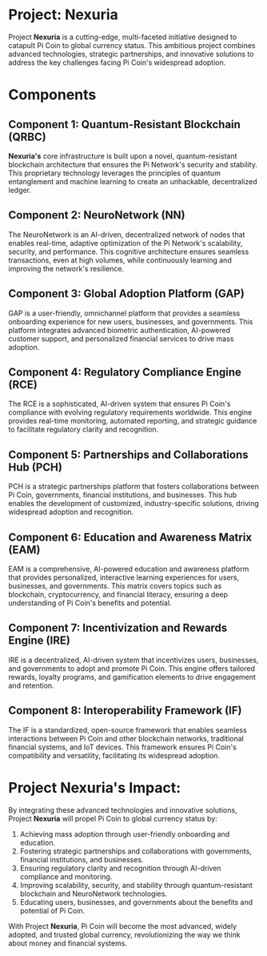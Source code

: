 # Project: Nexuria

Project **Nexuria** is a cutting-edge, multi-faceted initiative designed to catapult Pi Coin to global currency status. This ambitious project combines advanced technologies, strategic partnerships, and innovative solutions to address the key challenges facing Pi Coin's widespread adoption.

#  Components

## Component 1: Quantum-Resistant Blockchain (QRBC)

**Nexuria's** core infrastructure is built upon a novel, quantum-resistant blockchain architecture that ensures the Pi Network's security and stability. This proprietary technology leverages the principles of quantum entanglement and machine learning to create an unhackable, decentralized ledger.

## Component 2: NeuroNetwork (NN)

The NeuroNetwork is an AI-driven, decentralized network of nodes that enables real-time, adaptive optimization of the Pi Network's scalability, security, and performance. This cognitive architecture ensures seamless transactions, even at high volumes, while continuously learning and improving the network's resilience.

## Component 3: Global Adoption Platform (GAP)

GAP is a user-friendly, omnichannel platform that provides a seamless onboarding experience for new users, businesses, and governments. This platform integrates advanced biometric authentication, AI-powered customer support, and personalized financial services to drive mass adoption.

## Component 4: Regulatory Compliance Engine (RCE)

The RCE is a sophisticated, AI-driven system that ensures Pi Coin's compliance with evolving regulatory requirements worldwide. This engine provides real-time monitoring, automated reporting, and strategic guidance to facilitate regulatory clarity and recognition.

## Component 5: Partnerships and Collaborations Hub (PCH)

PCH is a strategic partnerships platform that fosters collaborations between Pi Coin, governments, financial institutions, and businesses. This hub enables the development of customized, industry-specific solutions, driving widespread adoption and recognition.

## Component 6: Education and Awareness Matrix (EAM)

EAM is a comprehensive, AI-powered education and awareness platform that provides personalized, interactive learning experiences for users, businesses, and governments. This matrix covers topics such as blockchain, cryptocurrency, and financial literacy, ensuring a deep understanding of Pi Coin's benefits and potential.

## Component 7: Incentivization and Rewards Engine (IRE)

IRE is a decentralized, AI-driven system that incentivizes users, businesses, and governments to adopt and promote Pi Coin. This engine offers tailored rewards, loyalty programs, and gamification elements to drive engagement and retention.

## Component 8: Interoperability Framework (IF)

The IF is a standardized, open-source framework that enables seamless interactions between Pi Coin and other blockchain networks, traditional financial systems, and IoT devices. This framework ensures Pi Coin's compatibility and versatility, facilitating its widespread adoption.

# Project Nexuria's Impact:

By integrating these advanced technologies and innovative solutions, Project **Nexuria** will propel Pi Coin to global currency status by:

1. Achieving mass adoption through user-friendly onboarding and education.
2. Fostering strategic partnerships and collaborations with governments, financial institutions, and businesses.
3. Ensuring regulatory clarity and recognition through AI-driven compliance and monitoring.
4. Improving scalability, security, and stability through quantum-resistant blockchain and NeuroNetwork technologies.
5. Educating users, businesses, and governments about the benefits and potential of Pi Coin.

With Project **Nexuria**, Pi Coin will become the most advanced, widely adopted, and trusted global currency, revolutionizing the way we think about money and financial systems.
